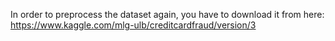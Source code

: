 In order to preprocess the dataset again, you have to download it from here:
https://www.kaggle.com/mlg-ulb/creditcardfraud/version/3

